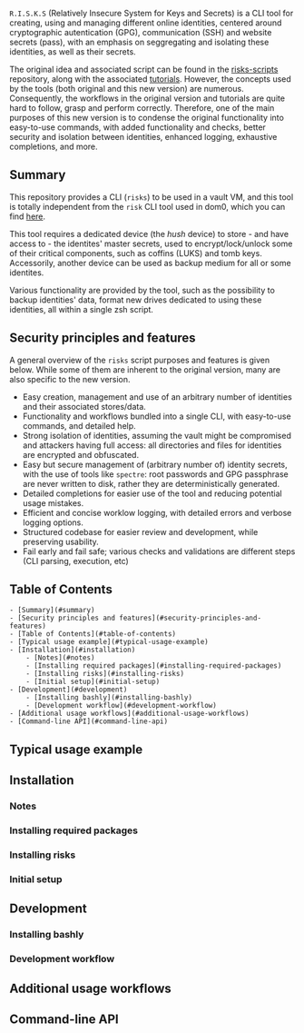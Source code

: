 
`R.I.S.K.S` (Relatively Insecure System for Keys and Secrets) is a CLI tool for creating, using and managing
different online identities, centered around cryptographic autentication (GPG), communication (SSH) and website
secrets (pass), with an emphasis on seggregating and isolating these identities, as well as their secrets.

The original idea and associated script can be found in the [risks-scripts](https://github.com/19hundreds/risks-scripts) repository, along with the associated [tutorials](https://19hundreds.github.io/risks-workflow).
However, the concepts used by the tools (both original and this new version) are numerous. Consequently, the workflows
in the original version and tutorials are quite hard to follow, grasp and perform correctly. 
Therefore, one of the main purposes of this new version is to condense the original functionality into easy-to-use
commands, with added functionality and checks, better security and isolation between identities, enhanced logging, 
exhaustive completions, and more.

## Summary

This repository provides a CLI (`risks`) to be used in a vault VM, and this tool is totally independent from the
`risk` CLI tool used in dom0, which you can find [here](https://github.com/wizardofhoms/risk).

This tool requires a dedicated device (the _hush_ device) to store - and have access to - the identites' master
secrets, used to encrypt/lock/unlock some of their critical components, such as coffins (LUKS) and tomb keys.
Accessorily, another device can be used as backup medium for all or some identites.

Various functionality are provided by the tool, such as the possibility to backup identities' data, format new
drives dedicated to using these identities, all within a single zsh script.

## Security principles and features

A general overview of the `risks` script purposes and features is given below. 
While some of them are inherent to the original version, many are also specific to the new version.

- Easy creation, management and use of an arbitrary number of identities and their associated stores/data.
- Functionality and workflows bundled into a single CLI, with easy-to-use commands, and detailed help.
- Strong isolation of identities, assuming the vault might be compromised and attackers having full access:
  all directories and files for identities are encrypted and obfuscated.
- Easy but secure management of (arbitrary number of) identity secrets, with the use of tools like `spectre`:
  root passwords and GPG passphrase are never written to disk, rather they are deterministically generated.
- Detailed completions for easier use of the tool and reducing potential usage mistakes.
- Efficient and concise worklow logging, with detailed errors and verbose logging options.
- Structured codebase for easier review and development, while preserving usability.
- Fail early and fail safe; various checks and validations are different steps (CLI parsing, execution, etc)

## Table of Contents

    - [Summary](#summary)
    - [Security principles and features](#security-principles-and-features)
    - [Table of Contents](#table-of-contents)
    - [Typical usage example](#typical-usage-example)
    - [Installation](#installation)
        - [Notes](#notes)
        - [Installing required packages](#installing-required-packages)
        - [Installing risks](#installing-risks)
        - [Initial setup](#initial-setup)
    - [Development](#development)
        - [Installing bashly](#installing-bashly)
        - [Development workflow](#development-workflow)
    - [Additional usage workflows](#additional-usage-workflows)
    - [Command-line API](#command-line-api)

## Typical usage example

## Installation

### Notes
### Installing required packages 
### Installing risks
### Initial setup

## Development

### Installing bashly
### Development workflow

## Additional usage workflows

## Command-line API

